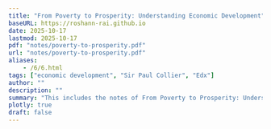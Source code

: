 ```yaml
---
title: "From Poverty to Prosperity: Understanding Economic Development" 
baseURL: https://roshann-rai.github.io
date: 2025-10-17
lastmod: 2025-10-17
pdf: "notes/poverty-to-prosperity.pdf"
url: "notes/poverty-to-prosperity.pdf"
aliases: 
    - /6/6.html
tags: ["economic development", "Sir Paul Collier", "Edx"]
author: ""
description: "" 
summary: "This includes the notes of From Poverty to Prosperity: Understanding Economic Development course taught by Sir Paul Collier. The course can be learnt from edx.org." 
plotly: true
draft: false
---
```



